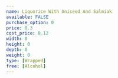 ```yaml
---
name: Liquorice With Aniseed And Salmiak
available: FALSE
purchase_option: 0
price: 0.3
cost_price: 0.12
width: 0
height: 0
depth: 0
weight: 0
type: [Wrapped]
free: [Alcohol]
---
```


